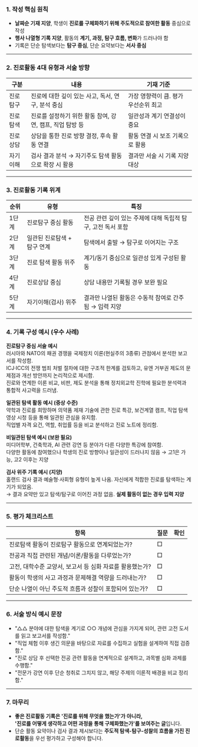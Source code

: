 ### 1. 작성 핵심 원칙

- **날짜순 기재 지양**, 학생이 **진로를 구체화하기 위해 주도적으로 참여한 활동** 중심으로 작성
- **행사 나열형 기록 지양**, 활동의 **계기, 과정, 탐구 흐름, 변화**가 드러나야 함
- 기록은 단순 탐색보다는 **탐구 중심**, 단순 요약보다는 **서사 중심**

---

### 2. 진로활동 4대 유형과 서술 방향

| 구분 | 내용 | 기재 기준 |
|------|------|-----------|
| 진로탐구 | 진로에 대한 깊이 있는 사고, 독서, 연구, 분석 중심 | 가장 영향력이 큼. 평가 우선순위 최고 |
| 진로탐색 | 진로를 설정하기 위한 활동 참여, 강연, 캠프, 직업 탐방 등 | 일관성과 계기 연결성이 중요 |
| 진로상담 | 상담을 통한 진로 방향 결정, 후속 활동 연결 | 활동 연결 시 보조 기록으로 활용 |
| 자기이해 | 검사 결과 분석 → 자기주도 탐색 활동으로 확장 시 활용 | 결과만 서술 시 기록 지양 대상 |

---

### 3. 진로활동 기록 위계

| 순위 | 유형 | 특징 |
|------|------|--------|
| 1단계 | 진로탐구 중심 활동 | 전공 관련 깊이 있는 주제에 대해 독립적 탐구, 고전 독서 포함 |
| 2단계 | 일관된 진로탐색 + 탐구 연계 | 탐색에서 출발 → 탐구로 이어지는 구조 |
| 3단계 | 진로 탐색 활동 위주 | 계기/동기 중심으로 일관성 있게 구성된 활동 |
| 4단계 | 진로상담 중심 | 상담 내용만 기록될 경우 보완 필요 |
| 5단계 | 자기이해(검사) 위주 | 결과만 나열된 활동은 수동적 참여로 간주됨 → 입력 지양 |

---

### 4. 기록 구성 예시 (우수 사례)

**진로탐구 중심 서술 예시**  
러시아와 NATO의 패권 경쟁을 국제정치 이론(현실주의 3종류) 관점에서 분석한 보고서를 작성함.  
ICJ·ICC의 전쟁 범죄 처벌 절차에 대한 구조적 한계를 검토하고, 유엔 거부권 제도의 문제점과 개선 방안까지 논리적으로 제시함.  
진로와 연계한 이론 비교, 비판, 제도 분석을 통해 정치외교학 진학에 필요한 분석력과 통합적 사고력을 드러냄.

**일관된 탐색 활동 예시 (중상 수준)**  
약학과 진로를 희망하며 의약품 제재 기술에 관한 진로 특강, 보건계열 캠프, 직업 탐색 영상 시청 등을 통해 일관된 관심을 유지함.  
직업별 자격 요건, 역할, 취업률 등을 비교 분석하고 진로 노트에 정리함.

**비일관된 탐색 예시 (보완 필요)**  
미디어학부, 건축학과, AI 관련 강연 등 분야가 다른 다양한 특강에 참여함.  
다양한 활동에 참여했으나 학생의 진로 방향이나 일관성이 드러나지 않음 → 고1은 가능, 고2 이후는 지양

**검사 위주 기록 예시 (지양)**  
홀랜드 검사 결과 예술형·사회형 유형이 높게 나옴. 자신에게 적합한 진로를 탐색하는 계기가 되었음.  
→ 결과 요약만 있고 탐색/탐구로 이어진 과정 없음. **실제 활동이 없는 경우 입력 지양**

---

### 5. 평가 체크리스트

| 항목 | 질문 | 확인 |
|------|--------|--------|
| 진로탐색 활동이 진로탐구 활동으로 연계되었는가? | □ |
| 전공과 직접 관련된 개념/이론/활동을 다루었는가? | □ |
| 고전, 대학수준 교양서, 보고서 등 심화 자료를 활용했는가? | □ |
| 활동이 학생의 사고 과정과 문제해결 역량을 드러내는가? | □ |
| 단순 나열이 아닌 주도적 흐름과 성찰이 포함되어 있는가? | □ |

---

### 6. 서술 방식 예시 문장

- "△△ 분야에 대한 탐색을 계기로 ○○ 개념에 관심을 가지게 되어, 관련 고전 도서를 읽고 보고서를 작성함."
- "직업 체험 이후 생긴 의문을 바탕으로 자료를 수집하고 실험을 설계하여 직접 검증함."
- "진로 상담 후 선택한 전공 관련 활동을 연계적으로 설계하고, 과목별 심화 과제를 수행함."
- "전문가 강연 이후 단순 청취로 그치지 않고, 해당 주제의 이론적 배경을 비교 정리함."

---

### 7. 마무리

- **좋은 진로활동 기록은 '진로를 위해 무엇을 했는가'가 아니라,  
  '진로를 어떻게 생각하고 어떤 과정을 통해 구체화했는가'를 보여주는 글**입니다.
- 단순 활동 요약이나 검사 결과 제시보다는 **주도적 탐색-탐구-성찰의 흐름을 가진 진로활동**을 우선 평가하고 구성해야 합니다.
